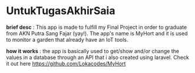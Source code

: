 # UntukTugasAkhirSaia
**brief desc** :
This app is made to fulfill my Final Project in order to graduate from AKN Putra Sang Fajar (yay!). The app's name is MyHort and it is used to monitor a garden that already have an IoT tools. 

**how it works** :
the app is basically used to get/show and/or change the values in a database through an API that i also created using laravel. Check it out here https://github.com/Lokacodes/MyHort
